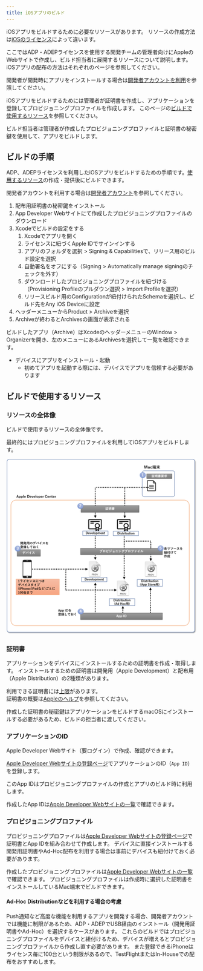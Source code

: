 ```yaml
---
title: iOSアプリのビルド
---
```


iOSアプリをビルドするために必要なリソースがあります。
リソースの作成方法は[iOSのライセンス](../ios-lisence.md)によって違います。

ここではADP・ADEPライセンスを使用する開発チームの管理者向けにAppleのWebサイトで作成し、ビルド担当者に展開するリソースについて説明します。iOSアプリの配布の方法はそれぞれのページを参照してください。

開発者が開発時にアプリをインストールする場合は[開発者アカウントを利用](../ios-developer-account.md)を参照してください。

iOSアプリをビルドするためには管理者が証明書を作成し、アプリケーションを登録してプロビジョニングプロファイルを作成します。
このページの[ビルドで使用するリソース](#ビルドで使用するリソース)を参照してください。

ビルド担当者は管理者が作成したプロビジョニングプロファイルと証明書の秘密鍵を使用して、アプリをビルドします。

## ビルドの手順

ADP、ADEPライセンスを利用したiOSアプリをビルドするための手順です。[使用するリソース](#ビルドで使用するリソース)の作成・提供後にビルドできます。

開発者アカウントを利用する場合は[開発者アカウント](../ios-developer-account.md)を参照してください。

 1. 配布用証明書の秘密鍵をインストール
 1. App Developer Webサイトにて作成したプロビジョニングプロファイルのダウンロード
 1. Xcodeでビルドの設定をする
    1. Xcodeでアプリを開く
    1. ライセンスに紐づくApple IDでサインインする
    1. アプリのフォルダを選択 > Signing & Capabilitiesで、リリース用のビルド設定を選択
    1. 自動署名をオフにする（Signing > Automatically manage signingのチェックを外す）
    1. ダウンロードしたプロビジョニングプロファイルを紐づける（Provisioning Profileのプルダウン選択 > Import Profileを選択）
    1. リリースビルド用のConfigurationが紐付けられたSchemaを選択し、ビルド先をAny iOS Deviceに設定  
 1. ヘッダーメニューからProduct > Archiveを選択
 1. Archiveが終わるとArchivesの画面が表示される
  
ビルドしたアプリ（Archive）はXcodeのヘッダーメニューのWindow > Organizerを開き、左のメニューにあるArchivesを選択して一覧を確認できます。

- デバイスにアプリをインストール・起動
  - 初めてアプリを起動する際には、デバイスでアプリを信頼する必要があります

## ビルドで使用するリソース

### リソースの全体像

ビルドで使用するリソースの全体像です。

最終的にはプロビジョニングプロファイルを利用してiOSアプリをビルドします。

![distribution-ios-resources-management-overview](../img/distribution-ios-resources-management-overview.png)

### 証明書

アプリケーションをデバイスにインストールするための証明書を作成・取得します。
インストールするための証明書は開発用（Apple Development）と配布用（Apple Distribution）の2種類があります。

利用できる証明書には[上限](https://help.apple.com/xcode/mac/current/#/dev3a05256b8)があります。  
証明書の概要は[Appleのヘルプ](https://help.apple.com/developer-account/#/deveedc0daa0)を参照してください。

作成した証明書の秘密鍵はアプリケーションをビルドするmacOSにインストールする必要があるため、ビルドの担当者に渡してください。

### アプリケーションのID

Apple Developer Webサイト（要ログイン）で作成、確認ができます。

[Apple Developer Webサイトの登録ページ](https://developer.apple.com/account/resources/identifiers/add/bundleId)でアプリケーションのID（`App ID`）を登録します。

このApp IDはプロビジョニングプロファイルの作成とアプリのビルド時に利用します。

作成したApp IDは[Apple Developer Webサイトの一覧](https://developer.apple.com/account/resources/identifiers/list/bundleId)で確認できます。

### プロビジョニングプロファイル

プロビジョニングプロファイルは[Apple Developer Webサイトの登録ページ](https://developer.apple.com/account/resources/profiles/add)で証明書とApp IDを組み合わせて作成します。
デバイスに直接インストールする開発用証明書やAd-Hoc配布を利用する場合は事前にデバイスも紐付けておく必要があります。

作成したプロビジョニングプロファイルは[Apple Developer Webサイトの一覧](https://developer.apple.com/account/resources/profiles)で確認できます。
プロビジョニングプロファイルは作成時に選択した証明書をインストールしているMac端末でビルドできます。

#### Ad-Hoc Distributionなどを利用する場合の考慮

Push通知など高度な機能を利用するアプリを開発する場合、開発者アカウントでは機能に制限があるため、ADP・ADEPでUSB経由のインストール（開発用証明書やAd-Hoc）を選択するケースがあります。
これらのビルドではプロビジョニングプロファイルをデバイスと紐付けるため、デバイスが増えるとプロビジョニングプロファイルから作成し直す必要があります。
また登録できるiPhoneはライセンス毎に100台という制限があるので、TestFlightまたはIn-Houseでの配布をおすすめします。
